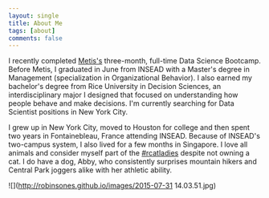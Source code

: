 ```yaml
---
layout: single
title: About Me
tags: [about]
comments: false
---
```


I recently completed [Metis's](http://www.thisismetis.com/data-science) three-month, full-time Data Science Bootcamp. Before Metis, I graduated in June from INSEAD with a Master's degree in Management (specialization in Organizational Behavior). I also earned my bachelor's degree from Rice University in Decision Sciences, an interdisciplinary major I designed that focused on understanding how people behave and make decisions. I'm currently searching for Data Scientist positions in New York City. 

I grew up in New York City, moved to Houston for college and then spent two years in Fontainebleau, France attending INSEAD. Because of INSEAD's two-campus system, I also lived for a few months in Singapore. I love all animals and consider myself part of the [#rcatladies](https://twitter.com/hashtag/rcatladies) despite not owning a cat. I do have a dog, Abby, who consistently surprises mountain hikers and Central Park joggers alike with her athletic ability.

![](http://robinsones.github.io/images/2015-07-31 14.03.51.jpg)
